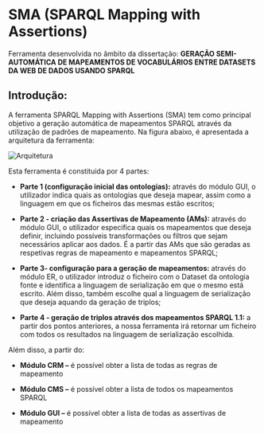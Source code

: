 # SMA (SPARQL Mapping with Assertions)

Ferramenta desenvolvida no âmbito da dissertação: **GERAÇÃO SEMI-AUTOMÁTICA DE MAPEAMENTOS DE VOCABULÁRIOS ENTRE DATASETS DA WEB DE DADOS USANDO SPARQL**

## Introdução:

A ferramenta SPARQL Mapping with Assertions (SMA) tem como principal objetivo a geração automática de mapeamentos SPARQL através da utilização de padrões de mapeamento. Na figura abaixo, é apresentada a arquitetura da ferramenta:

![Arquitetura](https://user-images.githubusercontent.com/58669165/93823259-7006bc80-fc59-11ea-8c11-b5068e16c81f.jpg)

Esta ferramenta é constituida por 4 partes:
* **Parte 1 (configuração inicial das ontologias):** através do módulo GUI, o utilizador indica quais as ontologias que deseja mapear, assim como a linguagem em que os ficheiros das mesmas estão escritos;

* **Parte 2 - criação das Assertivas de Mapeamento (AMs):** através do módulo GUI, o utilizador especifica quais os mapeamentos que deseja definir, incluindo possíveis transformações ou filtros que sejam necessários aplicar aos dados. É a partir das AMs que são geradas as respetivas regras de mapeamento e mapeamentos SPARQL;

* **Parte 3- configuração para a geração de mapeamentos:** através do módulo ER, o utilizador introduz o ficheiro com o Dataset da ontologia fonte e identifica a linguagem de serialização em que o mesmo está escrito. Além disso, também escolhe qual a linguagem de serialização que deseja aquando da geração de triplos;

* **Parte 4 - geração de triplos através dos mapeamentos SPARQL 1.1:** a partir dos pontos anteriores, a nossa ferramenta irá retornar um ficheiro com todos os resultados na linguagem de serialização escolhida.

Além disso, a partir do:

* **Módulo CRM –** é possível obter a lista de todas as regras de mapeamento

* **Módulo CMS –** é possível obter a lista de todos os mapeamentos SPARQL

* **Módulo GUI –** é possível obter a lista de todas as assertivas de mapeamento

